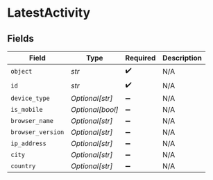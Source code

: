 # LatestActivity


## Fields

| Field              | Type               | Required           | Description        |
| ------------------ | ------------------ | ------------------ | ------------------ |
| `object`           | *str*              | :heavy_check_mark: | N/A                |
| `id`               | *str*              | :heavy_check_mark: | N/A                |
| `device_type`      | *Optional[str]*    | :heavy_minus_sign: | N/A                |
| `is_mobile`        | *Optional[bool]*   | :heavy_minus_sign: | N/A                |
| `browser_name`     | *Optional[str]*    | :heavy_minus_sign: | N/A                |
| `browser_version`  | *Optional[str]*    | :heavy_minus_sign: | N/A                |
| `ip_address`       | *Optional[str]*    | :heavy_minus_sign: | N/A                |
| `city`             | *Optional[str]*    | :heavy_minus_sign: | N/A                |
| `country`          | *Optional[str]*    | :heavy_minus_sign: | N/A                |